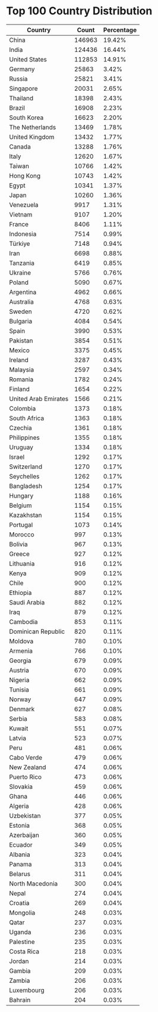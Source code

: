 # Top 100 Country Distribution
| Country | Count | Percentage |
|----|----|----|
| China | 146963 | 19.42% |
| India | 124436 | 16.44% |
| United States | 112853 | 14.91% |
| Germany | 25863 | 3.42% |
| Russia | 25821 | 3.41% |
| Singapore | 20031 | 2.65% |
| Thailand | 18398 | 2.43% |
| Brazil | 16908 | 2.23% |
| South Korea | 16623 | 2.20% |
| The Netherlands | 13469 | 1.78% |
| United Kingdom | 13432 | 1.77% |
| Canada | 13288 | 1.76% |
| Italy | 12620 | 1.67% |
| Taiwan | 10766 | 1.42% |
| Hong Kong | 10743 | 1.42% |
| Egypt | 10341 | 1.37% |
| Japan | 10260 | 1.36% |
| Venezuela | 9917 | 1.31% |
| Vietnam | 9107 | 1.20% |
| France | 8406 | 1.11% |
| Indonesia | 7514 | 0.99% |
| Türkiye | 7148 | 0.94% |
| Iran | 6698 | 0.88% |
| Tanzania | 6419 | 0.85% |
| Ukraine | 5766 | 0.76% |
| Poland | 5090 | 0.67% |
| Argentina | 4962 | 0.66% |
| Australia | 4768 | 0.63% |
| Sweden | 4720 | 0.62% |
| Bulgaria | 4084 | 0.54% |
| Spain | 3990 | 0.53% |
| Pakistan | 3854 | 0.51% |
| Mexico | 3375 | 0.45% |
| Ireland | 3287 | 0.43% |
| Malaysia | 2597 | 0.34% |
| Romania | 1782 | 0.24% |
| Finland | 1654 | 0.22% |
| United Arab Emirates | 1566 | 0.21% |
| Colombia | 1373 | 0.18% |
| South Africa | 1363 | 0.18% |
| Czechia | 1361 | 0.18% |
| Philippines | 1355 | 0.18% |
| Uruguay | 1334 | 0.18% |
| Israel | 1292 | 0.17% |
| Switzerland | 1270 | 0.17% |
| Seychelles | 1262 | 0.17% |
| Bangladesh | 1254 | 0.17% |
| Hungary | 1188 | 0.16% |
| Belgium | 1154 | 0.15% |
| Kazakhstan | 1154 | 0.15% |
| Portugal | 1073 | 0.14% |
| Morocco | 997 | 0.13% |
| Bolivia | 967 | 0.13% |
| Greece | 927 | 0.12% |
| Lithuania | 916 | 0.12% |
| Kenya | 909 | 0.12% |
| Chile | 900 | 0.12% |
| Ethiopia | 887 | 0.12% |
| Saudi Arabia | 882 | 0.12% |
| Iraq | 879 | 0.12% |
| Cambodia | 853 | 0.11% |
| Dominican Republic | 820 | 0.11% |
| Moldova | 780 | 0.10% |
| Armenia | 766 | 0.10% |
| Georgia | 679 | 0.09% |
| Austria | 670 | 0.09% |
| Nigeria | 662 | 0.09% |
| Tunisia | 661 | 0.09% |
| Norway | 647 | 0.09% |
| Denmark | 627 | 0.08% |
| Serbia | 583 | 0.08% |
| Kuwait | 551 | 0.07% |
| Latvia | 523 | 0.07% |
| Peru | 481 | 0.06% |
| Cabo Verde | 479 | 0.06% |
| New Zealand | 474 | 0.06% |
| Puerto Rico | 473 | 0.06% |
| Slovakia | 459 | 0.06% |
| Ghana | 446 | 0.06% |
| Algeria | 428 | 0.06% |
| Uzbekistan | 377 | 0.05% |
| Estonia | 368 | 0.05% |
| Azerbaijan | 360 | 0.05% |
| Ecuador | 349 | 0.05% |
| Albania | 323 | 0.04% |
| Panama | 313 | 0.04% |
| Belarus | 311 | 0.04% |
| North Macedonia | 300 | 0.04% |
| Nepal | 274 | 0.04% |
| Croatia | 269 | 0.04% |
| Mongolia | 248 | 0.03% |
| Qatar | 237 | 0.03% |
| Uganda | 236 | 0.03% |
| Palestine | 235 | 0.03% |
| Costa Rica | 218 | 0.03% |
| Jordan | 214 | 0.03% |
| Gambia | 209 | 0.03% |
| Zambia | 206 | 0.03% |
| Luxembourg | 206 | 0.03% |
| Bahrain | 204 | 0.03% |
